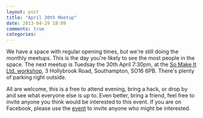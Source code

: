 ```yaml
---
layout: post
title: "April 30th Meetup"
date: 2013-04-29 18:09
comments: true
categories: 
---
```

We have a space with regular opening times, but we're still doing the monthly meetups. This is the day you're likely to see the most people in the space. The next meetup is Tuedsay the 30th April 7:30pm, at the [So Make It Ltd. workshop](http://maps.google.co.uk/maps?q=SO16+6PB&hl=en&sll=53.904338,-4.064941&sspn=10.87321,27.114258&t=h&hnear=Southampton+SO16+6PB,+United+Kingdom&z=16), 3 Hollybrook Road, Southampton, SO16 6PB. There's plenty of parking right outside.

All are welcome, this is a free to attend evening, bring a hack, or drop by and see what everyone else is up to. Even better, bring a friend, feel free to invite anyone you think would be interested to this event. If you are on Facebook, please use the [event](https://www.facebook.com/events/245030658968542/) to invite anyone who might be interested.
 
